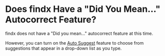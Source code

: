 # Does findx Have a "Did You Mean..." Autocorrect Feature?

findx does not have a "Did you mean..." autocorrect feature at this time. 

However, you can turn on the [Auto Suggest](https://help.findx.com/en/autosuggest) feature to choose from suggestions that appear in a drop-down list as you type. 

